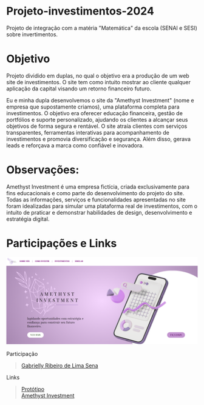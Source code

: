 # Projeto-investimentos-2024
Projeto de integração com a matéria "Matemática" da escola (SENAI e SESI) sobre invertimentos.

# Objetivo
Projeto dividido em duplas, no qual o objetivo era a produção de um web site de investimentos. O site tem como intuito mostrar ao cliente qualquer aplicação da capital visando um retorno financeiro futuro.

Eu e minha dupla desenvolvemos o site da "Amethyst Investment" (nome e empresa que supostamente criamos), uma plataforma completa para investimentos. O objetivo era oferecer educação financeira, gestão de portfólios e suporte personalizado, ajudando os clientes a alcançar seus objetivos de forma segura e rentável. O site atraía clientes com serviços transparentes, ferramentas interativas para acompanhamento de investimentos e promovia diversificação e segurança. Além disso, gerava leads e reforçava a marca como confiável e inovadora.

# Observações:
Amethyst Investment é uma empresa fictícia, criada exclusivamente para fins educacionais e como parte do desenvolvimento do projeto do site. Todas as informações, serviços e funcionalidades apresentadas no site foram idealizadas para simular uma plataforma real de investimentos, com o intuito de praticar e demonstrar habilidades de design, desenvolvimento e estratégia digital. 

# Participações e Links

![print telainicial](tela_de_inicio.png)

Participação
> [Gabrielly Ribeiro de Lima Sena](https://github.com/GabySena)  

Links
> [Protótipo](https://www.canva.com/design/DAGW6lYi8qY/WUQHsgrmt2V3w_jZ6eBbrQ/edit?utm_content=DAGW6lYi8qY&utm_campaign=designshare&utm_medium=link2&utm_source=sharebutton)  
> [Amethyst Investment]()
